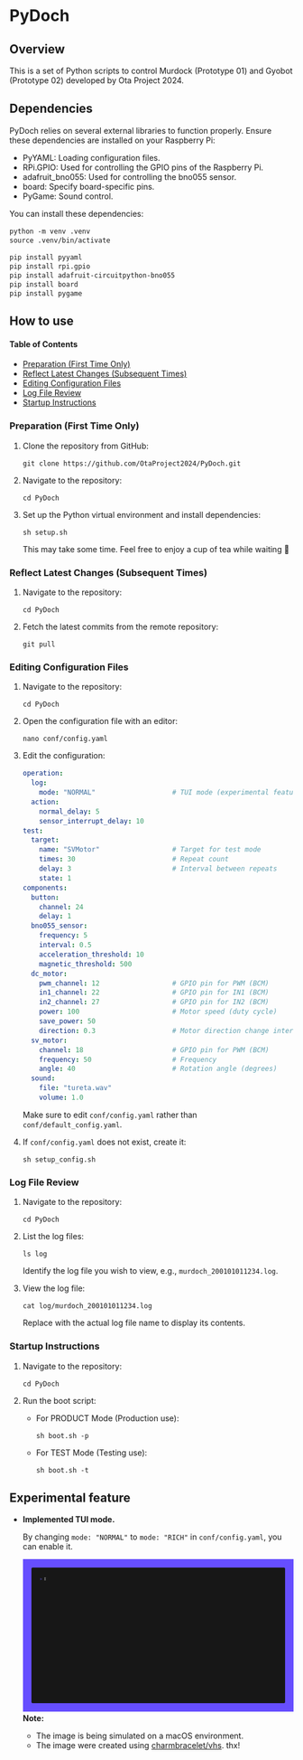 # PyDoch

## Overview

This is a set of Python scripts to control Murdock (Prototype 01) and Gyobot (Prototype 02) developed by Ota Project 2024.

## Dependencies

PyDoch relies on several external libraries to function properly.
Ensure these dependencies are installed on your Raspberry Pi:

- PyYAML: Loading configuration files.
- RPi.GPIO: Used for controlling the GPIO pins of the Raspberry Pi.
- adafruit_bno055: Used for controlling the bno055 sensor.
- board: Specify board-specific pins.
- PyGame: Sound control.

You can install these dependencies:

```shell
python -m venv .venv
source .venv/bin/activate
```

```shell
pip install pyyaml
pip install rpi.gpio
pip install adafruit-circuitpython-bno055
pip install board
pip install pygame
```

## How to use

#### Table of Contents

- [Preparation (First Time Only)](#preparation-first-time-only)
- [Reflect Latest Changes (Subsequent Times)](#reflect-latest-changes-subsequent-times)
- [Editing Configuration Files](#editing-configuration-files)
- [Log File Review](#log-file-review)
- [Startup Instructions](#startup-instructions)

### Preparation (First Time Only)

1. Clone the repository from GitHub:

    ```shell
    git clone https://github.com/OtaProject2024/PyDoch.git
    ```

2. Navigate to the repository:

    ```shell
    cd PyDoch
    ```

3. Set up the Python virtual environment and install dependencies:

    ```shell
    sh setup.sh
    ```

   This may take some time. Feel free to enjoy a cup of tea while waiting 🍵

### Reflect Latest Changes (Subsequent Times)

1. Navigate to the repository:

    ```shell
    cd PyDoch
    ```

2. Fetch the latest commits from the remote repository:

    ```shell
    git pull
    ```

### Editing Configuration Files

1. Navigate to the repository:

    ```shell
    cd PyDoch
    ```
2. Open the configuration file with an editor:

    ```shell
    nano conf/config.yaml
    ```

3. Edit the configuration:

    ```yaml:conf/config.yaml
    operation:
      log:
        mode: "NORMAL"                   # TUI mode (experimental feature)
      action:
        normal_delay: 5
        sensor_interrupt_delay: 10
    test:
      target:
        name: "SVMotor"                  # Target for test mode
        times: 30                        # Repeat count
        delay: 3                         # Interval between repeats
        state: 1
    components:
      button:
        channel: 24
        delay: 1
      bno055_sensor:
        frequency: 5
        interval: 0.5
        acceleration_threshold: 10
        magnetic_threshold: 500
      dc_motor:
        pwm_channel: 12                  # GPIO pin for PWM (BCM)
        in1_channel: 22                  # GPIO pin for IN1 (BCM)
        in2_channel: 27                  # GPIO pin for IN2 (BCM)
        power: 100                       # Motor speed (duty cycle)
        save_power: 50
        direction: 0.3                   # Motor direction change interval
      sv_motor:
        channel: 18                      # GPIO pin for PWM (BCM)
        frequency: 50                    # Frequency
        angle: 40                        # Rotation angle (degrees)
      sound:
        file: "tureta.wav"
        volume: 1.0
    ```

   Make sure to edit ``conf/config.yaml`` rather than ``conf/default_config.yaml``.

4. If ``conf/config.yaml`` does not exist, create it:

    ```shell
    sh setup_config.sh
    ```

### Log File Review

1. Navigate to the repository:

    ```shell
    cd PyDoch
    ```

2. List the log files:

    ```shell
    ls log
    ```

   Identify the log file you wish to view, e.g., ``murdoch_200101011234.log``.

3. View the log file:

    ```shell
    cat log/murdoch_200101011234.log
    ```

   Replace with the actual log file name to display its contents.

### Startup Instructions

1. Navigate to the repository:

    ```shell
    cd PyDoch
    ```

2. Run the boot script:

    - For PRODUCT Mode (Production use):

         ```shell
         sh boot.sh -p
         ```

    - For TEST Mode (Testing use):

         ```shell
         sh boot.sh -t
         ```

## Experimental feature

- **Implemented TUI mode.**

    By changing ``mode: "NORMAL"`` to ``mode: "RICH"`` in ``conf/config.yaml``, you can enable it.

    ![demo](assets/demo/demo.gif)
    **Note:**
    - The image is being simulated on a macOS environment.
    - The image were created using [charmbracelet/vhs](https://github.com/charmbracelet/vhs). thx!
